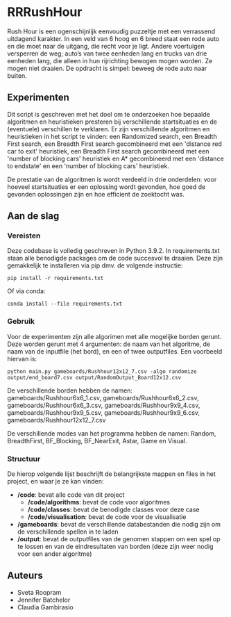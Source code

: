 # RRRushHour

Rush Hour is een ogenschijnlijk eenvoudig puzzeltje met een verrassend uitdagend karakter. In een veld van 6 hoog en 6 breed staat een rode auto 
en die moet naar de uitgang, die recht voor je ligt. Andere voertuigen versperren de weg; auto’s van twee eenheden lang en trucks van drie eenheden lang, 
die alleen in hun rijrichting bewogen mogen worden. Ze mogen niet draaien. De opdracht is simpel: beweeg de rode auto naar buiten.

## Experimenten

Dit script is geschreven met het doel om te onderzoeken hoe bepaalde algoritmen en heuristieken presteren bij verschillende startsituaties en de (eventuele) verschillen te verklaren. Er zijn verschillende algoritmen en heuristieken in het script te vinden: een Randomized search, een Breadth First search, een Breadth First search gecombineerd met een 'distance red car to exit' heuristiek, een Breadth First search gecombineerd met een 'number of blocking cars' heuristiek en A* gecombineerd met een 'distance to endstate' en een 'number of blocking cars' heuristiek.

De prestatie van de algoritmen is wordt verdeeld in drie onderdelen: voor hoeveel startsituaties er een oplossing wordt gevonden, hoe goed de gevonden oplossingen zijn en hoe efficient de zoektocht was.

## Aan de slag

### Vereisten

Deze codebase is volledig geschreven in Python 3.9.2. In requirements.txt staan alle benodigde packages om de code succesvol te draaien. Deze zijn gemakkelijk te installeren via pip dmv. de volgende instructie:

```
pip install -r requirements.txt
```

Of via conda:

```
conda install --file requirements.txt
```

### Gebruik

Voor de experimenten zijn alle algorimen met alle mogelijke borden gerunt. Deze worden gerunt met 4 argumenten: de naam van het algoritme, 
de naam van de inputfile (het bord), en een of twee outputfiles. Een voorbeeld hiervan is:

```
python main.py gameboards/Rushhour12x12_7.csv -algo randomize output/end_board7.csv output/RandomOutput_Board12x12.csv
```
De verschillende borden hebben de namen: gameboards/Rushhour6x6_1.csv, gameboards/Rushhour6x6_2.csv, gameboards/Rushhour6x6_3.csv, gameboards/Rushhour9x9_4.csv,
gameboards/Rushhour9x9_5.csv, gameboards/Rushhour9x9_6.csv, gameboards/Rushhour12x12_7.csv

De verschillende modes van het programma hebben de namen: Random, BreadthFirst, BF_Blocking, BF_NearExit, Astar, Game en Visual.

### Structuur

De hierop volgende lijst beschrijft de belangrijkste mappen en files in het project, en waar je ze kan vinden:

- **/code**: bevat alle code van dit project
  - **/code/algorithms**: bevat de code voor algoritmes
  - **/code/classes**: bevat de benodigde classes voor deze case
  - **/code/visualisation**: bevat de code voor de visualisatie
- **/gameboards**: bevat de verschillende databestanden die nodig zijn om de verschillende spellen in te laden
- **/output**: bevat de outputfiles van de genomen stappen om een spel op te lossen en van de eindresultaten van borden (deze zijn weer nodig voor een ander algoritme)

## Auteurs
- Sveta Roopram
- Jennifer Batchelor
- Claudia Gambirasio
